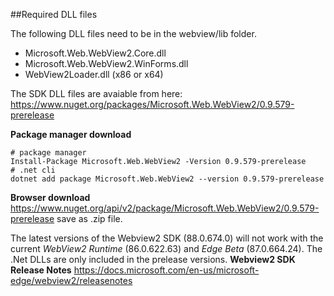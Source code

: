 ##Required DLL files

The following DLL files need to be in the webview/lib folder.
* Microsoft.Web.WebView2.Core.dll
* Microsoft.Web.WebView2.WinForms.dll
* WebView2Loader.dll (x86 or x64)

The SDK DLL files are avaiable from here: https://www.nuget.org/packages/Microsoft.Web.WebView2/0.9.579-prerelease

**Package manager download**
```
# package manager
Install-Package Microsoft.Web.WebView2 -Version 0.9.579-prerelease
# .net cli
dotnet add package Microsoft.Web.WebView2 --version 0.9.579-prerelease
```
**Browser download** https://www.nuget.org/api/v2/package/Microsoft.Web.WebView2/0.9.579-prerelease save as .zip file.

The latest versions of the Webview2 SDK (88.0.674.0) will not work with the current *WebView2 Runtime* (86.0.622.63) and *Edge Beta* (87.0.664.24).
The .Net DLLs are only included in the prelease versions.
**Webview2 SDK Release Notes** https://docs.microsoft.com/en-us/microsoft-edge/webview2/releasenotes

